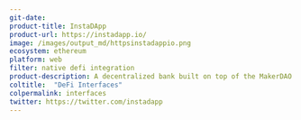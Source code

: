 ```yaml
---
git-date:
product-title: InstaDApp
product-url: https://instadapp.io/
image: /images/output_md/httpsinstadappio.png
ecosystem: ethereum
platform: web
filter: native defi integration
product-description: A decentralized bank built on top of the MakerDAO protocol to create an easy-to-use interface.
coltitle:  "DeFi Interfaces"
colpermalink: interfaces
twitter: https://twitter.com/instadapp
---
```


